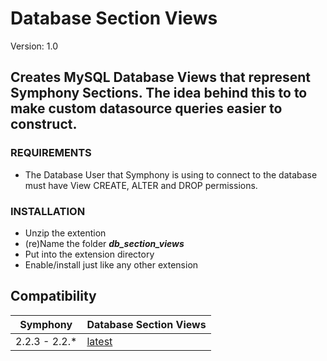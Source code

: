 # Database Section Views #

Version: 1.0

## Creates MySQL Database Views that represent Symphony Sections. The idea behind this to to make custom datasource queries easier to construct. ##

### REQUIREMENTS ###

- The Database User that Symphony is using to connect to the database must have View CREATE, ALTER and DROP permissions.

### INSTALLATION ###

- Unzip the extention
- (re)Name the folder ***db_section_views***
- Put into the extension directory
- Enable/install just like any other extension

## Compatibility

  Symphony      | Database Section Views
  --------------| -------------
  2.2.3 - 2.2.* | [latest](https://github.com/vaughanhale/db_section_views)

